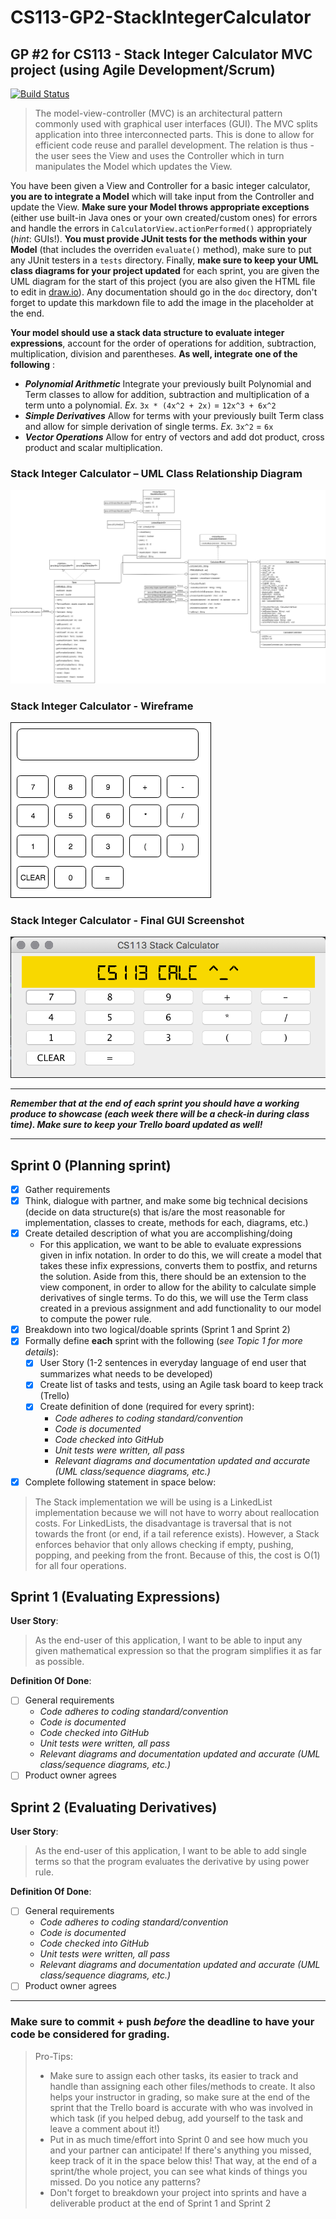 # CS113-GP2-StackIntegerCalculator
## GP #2 for CS113 - Stack Integer Calculator MVC project (using Agile Development/Scrum)

[![Build Status](https://travis-ci.com/MiraCostaCS-Nery/cs113-gp2-stackintegercalculator-noah-ryan.svg?token=ufZWEU345h6i4FG4VpiX&branch=master)](https://travis-ci.com/MiraCostaCS-Nery/cs113-gp2-stackintegercalculator-noah-ryan)

>The model-view-controller (MVC) is an architectural pattern commonly used with graphical user interfaces (GUI). The MVC splits application into three interconnected parts. This is done to allow for efficient code reuse and parallel development. The relation is thus - the user sees the View and uses the Controller which in turn manipulates the Model which updates the View.

You have been given a View and Controller for a basic integer calculator, **you are to integrate a Model** which will take input from the Controller and update the View.  **Make sure your Model throws appropriate exceptions** (either use built-in Java ones or your own created/custom ones) for errors and handle the errors in `CalculatorView.actionPerformed()` appropriately (*hint*: GUIs!).  **You must provide JUnit tests for the methods within your Model** (that includes the overriden `evaluate()` method), make sure to put any JUnit testers in a `tests` directory.  Finally, **make sure to keep your UML class diagrams for your project updated** for each sprint, you are given the UML diagram for the start of this project (you are also given the HTML file to edit in [draw.io](https://www.draw.io/)). Any documentation should go in the `doc` directory, don't forget to update this markdown file to add the image in the placeholder at the end.

**Your model should use a stack data structure to evaluate integer expressions**, account for the order of operations for addition, subtraction, multiplication, division and parentheses.  **As well, integrate one of the following** :
 - ***Polynomial Arithmetic***
	Integrate your previously built Polynomial and Term classes to allow for addition, subtraction and multiplication of a term unto a polynomial.
	*Ex.* `3x * (4x^2 + 2x)` = `12x^3 + 6x^2`
 - ***Simple Derivatives***
	Allow for terms with your previously built Term class and allow for simple derivation of single terms.
	*Ex.* `3x^2` = `6x`
 - ***Vector Operations***
	Allow for entry of vectors and add dot product, cross product and scalar multiplication. 

### Stack Integer Calculator  – UML Class Relationship Diagram
![UML class diagram](doc/updatedUML_stackcalc.png)

### Stack Integer Calculator - Wireframe
![wireframe](doc/calculatorViewLayout.png)

### Stack Integer Calculator - Final GUI Screenshot
![final GUI screenshot](doc/calculatorStartGUI.png)


----------

***Remember that at the end of each sprint you should have a working produce to showcase (each week there will be a check-in during class time).  Make sure to keep your Trello board updated as well!***

----------


## Sprint 0 (Planning sprint)
- [X] Gather requirements
- [X] Think, dialogue with partner, and make some big technical decisions (decide on data structure(s) that is/are the most reasonable for implementation, classes to create, methods for each, diagrams, etc.)
- [X] Create detailed description of what you are accomplishing/doing
  - For this application, we want to be able to evaluate expressions given in infix notation. In order to do this, we will create a model that takes these infix expressions, converts them to postfix, and returns the solution. Aside from this, there should be an extension to the view component, in order to allow for the ability to calculate simple derivatives of single terms. To do this, we will use the Term class created in a previous assignment and add functionality to our model to compute the power rule.
- [X] Breakdown into two logical/doable sprints (Sprint 1 and Sprint 2)
- [X] Formally define **each** sprint with the following (*see Topic 1 for more details*):
	- [X] User Story (1-2 sentences in everyday language of end user that summarizes what needs to be developed)
	- [X] Create list of tasks and tests, using an Agile task board to keep track (Trello)
	- [X] Create definition of done (required for every sprint):
		- *Code adheres to coding standard/convention*
		- *Code is documented*
		- *Code checked into GitHub*
		- *Unit tests were written, all pass*
		- *Relevant diagrams and documentation updated and accurate (UML class/sequence diagrams, etc.)*
- [X] Complete following statement in space below:
>The Stack implementation we will be using is a LinkedList implementation because we will not have to worry about reallocation costs. For LinkedLists, the disadvantage is traversal that is not towards the front (or end, if a tail reference exists). However, a Stack enforces behavior that only allows checking if empty, pushing, popping, and peeking from the front. Because of this, the cost is O(1) for all four operations.

## Sprint 1 (Evaluating Expressions)
**User Story**:
>As the end-user of this application, I want to be able to input any given mathematical expression so that the program simplifies it as far as possible.

**Definition Of Done**:
- [ ] General requirements 
	- *Code adheres to coding standard/convention*
	- *Code is documented*
	- *Code checked into GitHub*
	- *Unit tests were written, all pass*
	- *Relevant diagrams and documentation updated and accurate (UML class/sequence diagrams, etc.)*
- [ ] Product owner agrees

## Sprint 2 (Evaluating Derivatives)
**User Story**:
>As the end-user of this application, I want to be able to add single terms so that the program evaluates the derivative by using power rule.

**Definition Of Done**:
- [ ] General requirements 
	- *Code adheres to coding standard/convention*
	- *Code is documented*
	- *Code checked into GitHub*
	- *Unit tests were written, all pass*
	- *Relevant diagrams and documentation updated and accurate (UML class/sequence diagrams, etc.)*
- [ ] Product owner agrees

----------
### Make sure to commit + push *before* the deadline to have your code be considered for grading.
>Pro-Tips:
>- Make sure to assign each other tasks, its easier to track and handle than assigning each other files/methods to create.  It also helps your instructor in grading, so make sure at the end of the sprint that the Trello board is accurate with who was involved in which task (if you helped debug, add yourself to the task and leave a comment about it!)
>- Put in as much time/effort into Sprint 0 and see how much you and your partner can anticipate! If there's anything you missed, keep track of it in the space below this! That way, at the end of a sprint/the whole project, you can see what kinds of things you missed.  Do you notice any patterns?
>- Don't forget to breakdown your project into sprints and have a deliverable product at the end of Sprint 1 and Sprint 2
